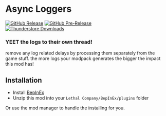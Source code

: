 Async Loggers
============
[![GitHub Release](https://img.shields.io/github/v/release/mattymatty97/LTC_AsyncLoggers?display_name=release&logo=github&logoColor=white)](https://github.com/mattymatty97/LTC_AsyncLoggers/releases/latest)
[![GitHub Pre-Release](https://img.shields.io/github/v/release/mattymatty97/LTC_AsyncLoggers?include_prereleases&display_name=release&logo=github&logoColor=white&label=preview)](https://github.com/mattymatty97/LTC_AsyncLoggers/releases)  
[![Thunderstore Downloads](https://img.shields.io/thunderstore/dt/mattymatty/AsyncLoggers?style=flat&logo=thunderstore&logoColor=white&label=thunderstore)](https://thunderstore.io/c/lethal-company/p/mattymatty/AsyncLoggers/)

### YEET the logs to their own thread!

remove any log related delays by processing them separately from the game stuff.
the more logs your modpack generates the bigger the impact this mod has!

Installation
------------

- Install [BepInEx](https://thunderstore.io/c/lethal-company/p/BepInEx/BepInExPack/)
- Unzip this mod into your `Lethal Company/BepInEx/plugins` folder

Or use the mod manager to handle the installing for you.

